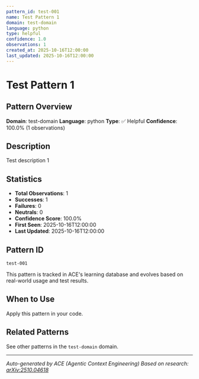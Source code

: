 ```yaml
---
pattern_id: test-001
name: Test Pattern 1
domain: test-domain
language: python
type: helpful
confidence: 1.0
observations: 1
created_at: 2025-10-16T12:00:00
last_updated: 2025-10-16T12:00:00
---
```

# Test Pattern 1

## Pattern Overview

**Domain**: test-domain
**Language**: python
**Type**: ✅ Helpful
**Confidence**: 100.0% (1 observations)

## Description

Test description 1

## Statistics

- **Total Observations**: 1
- **Successes**: 1
- **Failures**: 0
- **Neutrals**: 0
- **Confidence Score**: 100.0%
- **First Seen**: 2025-10-16T12:00:00
- **Last Updated**: 2025-10-16T12:00:00

## Pattern ID

```
test-001
```

This pattern is tracked in ACE's learning database and evolves based on real-world usage and test results.

## When to Use

Apply this pattern in your code.

## Related Patterns

See other patterns in the `test-domain` domain.

---

*Auto-generated by ACE (Agentic Context Engineering)*
*Based on research: [arXiv:2510.04618](https://arxiv.org/abs/2510.04618)*
